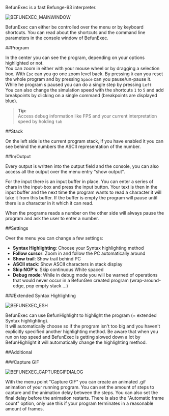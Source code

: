 BefunExec is a fast Befunge-93 interpreter.

![BEFUNEXEC_MAINWINDOW](/data/programs/desc/BefunGen/01_Manuals/BefunExec_Main.png)

BefunExec can either be controlled over the menu or by keyboard shortcuts.
You can read about the shortcuts and the command line parameters in the console window of BefunExec.

##Program

In the center you can see the program, depending on your options highlighted or not.  
You can zoom in either with your mouse wheel or by dragging a selection box. With `Esc` can you go one zoom level back.
By pressing `R` can you reset the whole program and by pressing `Space` can you pause/un-pause it.  
While he program s paused you can do a single step by pressing `Left`  
You can also change the simulation speed with the shortcuts `1` to `5` and add breakpoints by clicking on a single command (breakpoints are displayed blue).

 > **Tip:**  
 > Access debug information like FPS and your current interpretation speed by holding `tab`

##Stack

On the left side is the current program stack, if you have enabled it you can see behind the numbers the ASCII representation of the number.

##In/Output

Every output is written into the output field and the console, you can also access all the output over the menu entry "show output".

For the input there is an input buffer in place. You can enter a series of chars in the input-box and press the input button.
Your text is then in the input buffer and the next time the program wants to read a character it will take it from this buffer.
If the buffer is empty the program will pause until there is a character in it which it can read.

When the programs reads a number on the other side will always pause the program and ask the user to enter a number.

##Settings

Over the menu you can change a few settings:

 - **Syntax Highlighting**: Choose your Syntax highlighting method
 - **Follow cursor**: Zoom in and follow the PC automatically around
 - **Show trail**: Show trail behind PC
 - **ASCII stack**: Show ASCII characters in stack display
 - **Skip NOP's**: Skip continuous White spaced
 - **Debug mode**: While in debug mode you will be warned of operations that would never occur in a BefunGen created program (wrap-around-edge, pop empty stack ...)

###Extended Syntax Highlighting

![BEFUNEXEC_ESH](/data/programs/desc/BefunGen/01_Manuals/BefunExec_ESH_example.png)

BefunExec can use BefunHighlight to highlight the program (= extended Syntax highlighting).  
It will automatically choose so if the program isn't too big and you haven't explicitly specified another highlighting method.
Be aware that when you run on top speed and BefunExec is getting slowed down a lot by BefunHighlight it will automatically change the highlighting method.
 
##Additional

###Capture GIF

![BEFUNEXEC_CAPTUREGIFDIALOG](/data/programs/desc/BefunGen/01_Manuals/BefunExec_CaptureGifDialog.png)

With the menu point "Capture GIF" you can create an animated .gif animation of your running program. 
You can set the amount of steps to capture and the animation delay between the steps. You can also set the final delay before the animation restarts.
There is also the "Automatic frame count" option, only use this if your program terminates in a reasonable amount of frames.